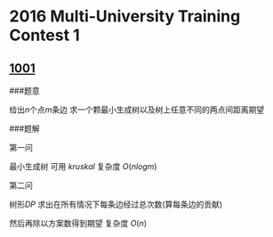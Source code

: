 # 2016 Multi-University Training Contest 1

## [1001](http://acm.hdu.edu.cn/showproblem.php?pid=5723)

###题意

给出$n$个点$m$条边 求一个颗最小生成树以及树上任意不同的两点间距离期望

###题解

第一问

最小生成树 可用 $kruskal$ 复杂度 $O(nlogm)$

第二问 

树形$DP$ 求出在所有情况下每条边经过总次数(算每条边的贡献)

然后再除以方案数得到期望 复杂度 $O(n)$
